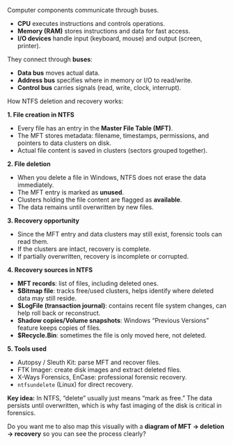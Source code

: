 Computer components communicate through buses.

* **CPU** executes instructions and controls operations.
* **Memory (RAM)** stores instructions and data for fast access.
* **I/O devices** handle input (keyboard, mouse) and output (screen, printer).

They connect through **buses**:

* **Data bus** moves actual data.
* **Address bus** specifies where in memory or I/O to read/write.
* **Control bus** carries signals (read, write, clock, interrupt).

How NTFS deletion and recovery works:

**1. File creation in NTFS**

* Every file has an entry in the **Master File Table (MFT)**.
* The MFT stores metadata: filename, timestamps, permissions, and pointers to data clusters on disk.
* Actual file content is saved in clusters (sectors grouped together).

**2. File deletion**

* When you delete a file in Windows, NTFS does not erase the data immediately.
* The MFT entry is marked as **unused**.
* Clusters holding the file content are flagged as **available**.
* The data remains until overwritten by new files.

**3. Recovery opportunity**

* Since the MFT entry and data clusters may still exist, forensic tools can read them.
* If the clusters are intact, recovery is complete.
* If partially overwritten, recovery is incomplete or corrupted.

**4. Recovery sources in NTFS**

* **MFT records**: list of files, including deleted ones.
* **\$Bitmap file**: tracks free/used clusters, helps identify where deleted data may still reside.
* **\$LogFile (transaction journal)**: contains recent file system changes, can help roll back or reconstruct.
* **Shadow copies/Volume snapshots**: Windows “Previous Versions” feature keeps copies of files.
* **\$Recycle.Bin**: sometimes the file is only moved here, not deleted.

**5. Tools used**

* Autopsy / Sleuth Kit: parse MFT and recover files.
* FTK Imager: create disk images and extract deleted files.
* X-Ways Forensics, EnCase: professional forensic recovery.
* `ntfsundelete` (Linux) for direct recovery.

**Key idea:** In NTFS, “delete” usually just means “mark as free.” The data persists until overwritten, which is why fast imaging of the disk is critical in forensics.

Do you want me to also map this visually with a **diagram of MFT → deletion → recovery** so you can see the process clearly?
